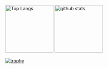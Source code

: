 <p align="left"> 
  <img alt="Top Langs" height="150px" src="https://github-readme-stats.vercel.app/api/top-langs/?username=YoheiOhto&layout=compact&show_icons=true&theme=onedark" />
  <img alt="github stats" height="150px" src="https://github-readme-stats.vercel.app/api?username=YoheiOhto&theme=onedark&show_icons=ture" />
</p>

[![trophy](https://github-profile-trophy.vercel.app/?username={YoheiOhto}&theme=onedark&column=7)](https://github.com/ryo-ma/github-profile-trophy)

<!---
YoheiOhto/YoheiOhto is a ✨ special ✨ repository because its `README.md` (this file) appears on your GitHub profile.
You can click the Preview link to take a look at your changes.
--->
